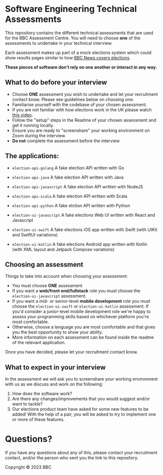 # Software Engineering Technical Assessments

This repository contains the different technical assessments that are used for the BBC Assessment Centre. You will need to choose **one** of the assessments to undertake in your technical interview. 

Each assessment makes up part of a mock elections system which could show results pages similar to how [BBC News covers elections](https://www.bbc.co.uk/news/topics/c37d28xdn99t/scottish-parliament-election-2021). 

**These pieces of software don't rely on one another or interact in any way.**

## What to do before your interview

* Choose **ONE** assessment you wish to undertake and let your recruitment contact know. Please see guidelines below on choosing one.
* Familiarise yourself with the codebase of your chosen assessment.
* If you are not familiar with how elections work in the UK please watch [this video](https://www.youtube.com/watch?v=cRxUhGetEPQ). 
* Follow the "setup" steps in the Readme of your chosen assessment and get it running locally.
* Ensure you are ready to "screenshare" your working environment on Zoom during the interview.
* **Do not** complete the assessment before the interview

## The applications:

- `election-api-golang` A fake election API written with Go
- `election-api-java` A fake election API written with Java
- `election-api-javascript` A fake election API written with NodeJS
- `election-api-scala` A fake election API written with Scala
- `election-api-python` A fake elction API written with Python

- `election-ui-javascript` A fake elections Web UI written with React and Javascript

- `election-ui-swift` A fake elections iOS app written with Swift (with UIKit and SwiftUI variations)
- `election-ui-kotlin` A fake elections Android app written with Kotlin (with XML layout and Jetpack Compose variations)

## Choosing an assessment

Things to take into account when choosing your assessment:

* You must choose **ONE** assessment
* If you want a **web/front end/fullstack** role you must choose the `election-ui-javascript` assessment. 
* If you want a mid- or senior-level **mobile development** role you must choose the `election-ui-swift` or `election-ui-kotlin` assessment. If you'd consider a junior-level mobile development role we're happy to assess your programming skills based on whichever platform you're most comfortable.
* Otherwise, choose a language you are most comfortable and that gives you the best opportunity to show your ability. 
* More information on each assessment can be found inside the readme of the relevant application. 

Once you have decided, please let your recruitment contact know.

## What to expect in your interview

In the assessment we will ask you to screenshare your working environment with us as we discuss and work on the following:

1) How does the software work?
2) Are there any changes/improvements that you would suggest and/or want to tackle?
3) Our elections product team have asked for some new features to be added! With the help of a pair, you will be asked to try to implement one or more of these features.

# Questions?

If you have any questions about any of this, please contact your recruitment contact, and/or the person who sent you the link to this repository.

Copyright © 2023 BBC
